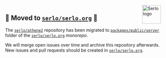 <img src="https://assets.serlo.org/meta/logo.png" alt="Serlo logo" title="Serlo" align="right" height="60" />

## 🚨 Moved to [`serlo/serlo.org`](https://github.com/serlo/serlo.org/tree/master/packages/public/server) 🚨

The [`serlo/athene2`](https://github.com/serlo/athene2) repository has been migrated to [`packages/public/server`](https://github.com/serlo/serlo.org/tree/master/packages/public/server) folder of the [`serlo/serlo.org`](https://github.com/serlo/serlo.org) *monorepo*.

We will merge open issues over time and archive this repository afterwards. New issues and pull requests should be created in [`serlo/serlo.org`](https://github.com/serlo/serlo.org).
